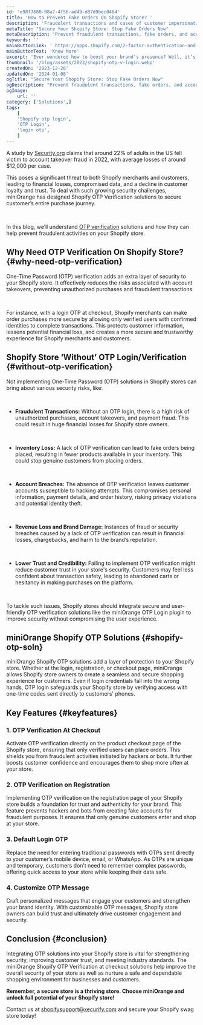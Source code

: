```yaml
---
id: 'e98f7680-98a7-4f56-ad49-d87d9bec0464'
title: 'How to Prevent Fake Orders On Shopify Store? '
description: 'Fraudulent transactions and cases of customer impersonation have increased dramatically in recent years. Hackers are now targeting e-commerce stores to gain access to user accounts and payment information. Recently, there has been an increase in account takeover attacks, in which a criminal gains access to a legitimate customer account. This enables them to impersonate real clients and conduct fraudulent transactions.'
metaTitle: "Secure Your Shopify Store: Stop Fake Orders Now"
metaDescription: "Prevent fraudulent transactions, fake orders, and account takeovers on your Shopify store with miniOrange OTP Login solutions."
keywords: ''
mainButtonLink: ' https://apps.shopify.com/2-factor-authentication-and-passwordless-login'
mainButtonText: 'Know More'
excerpt: 'Ever wondered how to boost your brand’s presence? Well, it’s not just about offering great products or services; it’s also about connecting with your customers and giving them a sense of exclusivity. One way to do that is by creating an online company swag store.'
thumbnail: '/blog/assets/2023/shopify-otp-v-login.webp'
createdOn: '2023-12-26'
updatedOn: '2024-01-08'
ogTitle: "Secure Your Shopify Store: Stop Fake Orders Now"
ogDescription: "Prevent fraudulent transactions, fake orders, and account takeovers on your Shopify store with miniOrange OTP Login solutions."
ogImage:
    url: ''
category: ['Solutions',]
tags:
    [
	'Shopify otp login',
    'OTP Login',
    'login otp',
    ]
---
```


A study by [Security.org](https://seon.io/resources/statistics-account-takeover-fraud/) claims that around 22% of adults in the US fell victim to account takeover fraud in 2022, with average losses of around $12,000 per case. 

This poses a significant threat to both Shopify merchants and customers, leading to financial losses, compromised data, and a decline in customer loyalty and trust. To deal with such growing security challenges, miniOrange has designed Shopify OTP Verification solutions to secure customer’s entire purchase journey. 

&nbsp;

In this blog, we’ll understand [OTP verification](https://plugins.miniorange.com/login-with-otp-into-shopify) solutions and how they can help prevent fraudulent activities on your Shopify store.



## Why Need OTP Verification On Shopify Store? {#why-need-otp-verification}

One-Time Password (OTP) verification adds an extra layer of security to your Shopify store. It effectively reduces the risks associated with account takeovers, preventing unauthorized purchases and fraudulent transactions. 

&nbsp;

For instance, with a login OTP at checkout, Shopify merchants can make order purchases more secure by allowing only verified users with confirmed identities to complete transactions. This protects customer information, lessens potential financial loss, and creates a more secure and trustworthy experience for Shopify merchants and customers.

## Shopify Store ‘Without’ OTP Login/Verification {#without-otp-verification}

Not implementing One-Time Password (OTP) solutions in Shopify stores can bring about various security risks, like:

&nbsp;

- **Fraudulent Transactions:** Without an OTP login, there is a high risk of unauthorized purchases, account takeovers, and payment fraud. This could result in huge financial losses for Shopify store owners.

&nbsp;

- **Inventory Loss:** A lack of OTP verification can lead to fake orders being placed, resulting in fewer products available in your inventory. This could stop genuine customers from placing orders.

&nbsp;

- **Account Breaches:** The absence of OTP verification leaves customer accounts susceptible to hacking attempts. This compromises personal information, payment details, and order history, risking privacy violations and potential identity theft.

&nbsp;

- **Revenue Loss and Brand Damage:**  Instances of fraud or security breaches caused by a lack of OTP verification can result in financial losses, chargebacks, and harm to the brand’s reputation.

&nbsp;

- **Lower Trust and Credibility:** Failing to implement OTP verification might reduce customer trust in your store's security. Customers may feel less confident about transaction safety, leading to abandoned carts or hesitancy in making purchases on the platform.

&nbsp;

To tackle such issues, Shopify stores should integrate secure and user-friendly OTP verification solutions like the miniOrange OTP Login plugin to improve security without compromising the user experience.

## miniOrange Shopify OTP Solutions {#shopify-otp-soln}
miniOrange Shopify OTP solutions add a layer of protection to your Shopify store. Whether at the login, registration, or checkout page, miniOrange allows Shopify store owners to create a seamless and secure shopping experience for customers. Even if login credentials fall into the wrong hands, OTP login safeguards your Shopify store by verifying access with one-time codes sent directly to customers' phones.

## Key Features  {#keyfeatures}

### 1. OTP Verification At Checkout 

Activate OTP verification directly on the product checkout page of the Shopify store, ensuring that only verified users can place orders. This shields you from fraudulent activities initiated by hackers or bots. It further boosts customer confidence and encourages them to shop more often at your store. 

### 2. OTP Verification on Registration

Implementing OTP verification on the registration page of your Shopify store builds a foundation for trust and authenticity for your brand. This feature prevents hackers and bots from creating fake accounts for fraudulent purposes. It ensures that only genuine customers enter and shop at your store. 

### 3. Default Login OTP 

Replace the need for entering traditional passwords with OTPs sent directly to your customer’s mobile device, email, or WhatsApp. As OTPs are unique and temporary, customers don’t need to remember complex passwords, offering quick access to your store while keeping their data safe. 

### 4. Customize OTP Message

Craft personalized messages that engage your customers and strengthen your brand identity. With customizable OTP messages, Shopify store owners can build trust and ultimately drive customer engagement and security.


## Conclusion  {#conclusion}

Integrating OTP solutions into your Shopify store is vital for strengthening security, improving customer trust, and meeting industry standards. The miniOrange Shopify OTP Verification at checkout solutions help improve the overall security of your store as well as nurture a safe and dependable shopping environment for businesses and customers.

**Remember, a secure store is a thriving store. Choose miniOrange and unlock full potential of your Shopify store!**

Contact us at [shopifysupport@xecurify.com](shopifysupport@xecurify.com) and secure your Shopify swag store today!   







  





